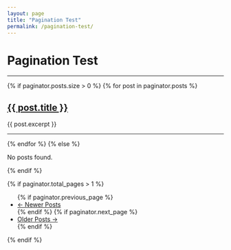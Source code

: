 ```yaml
---
layout: page
title: "Pagination Test"
permalink: /pagination-test/
---
```


<h1>Pagination Test</h1>
<hr>

{% if paginator.posts.size > 0 %}
    {% for post in paginator.posts %}
        <h2><a href="{{ post.url | relative_url }}">{{ post.title }}</a></h2>
        <p>{{ post.excerpt }}</p>
        <hr>
    {% endfor %}
{% else %}
    <p>No posts found.</p>
{% endif %}

<!-- Pager -->
{% if paginator.total_pages > 1 %}
<ul>
    {% if paginator.previous_page %}
    <li><a href="{{ paginator.previous_page_path | relative_url }}">&larr; Newer Posts</a></li>
    {% endif %}
    {% if paginator.next_page %}
    <li><a href="{{ paginator.next_page_path | relative_url }}">Older Posts &rarr;</a></li>
    {% endif %}
</ul>
{% endif %}
